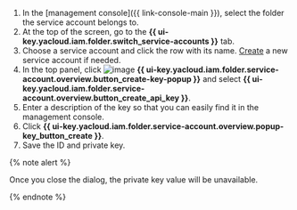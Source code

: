1. In the [management console]({{ link-console-main }}), select the folder the service account belongs to.
1. At the top of the screen, go to the **{{ ui-key.yacloud.iam.folder.switch_service-accounts }}** tab.
1. Choose a service account and click the row with its name. [Create](../../iam/operations/sa/create.md) a new service account if needed.
1. In the top panel, click ![image](../../_assets/plus-sign.svg) **{{ ui-key.yacloud.iam.folder.service-account.overview.button_create-key-popup }}** and select **{{ ui-key.yacloud.iam.folder.service-account.overview.button_create_api_key }}**.
1. Enter a description of the key so that you can easily find it in the management console.
1. Click **{{ ui-key.yacloud.iam.folder.service-account.overview.popup-key_button_create }}**.
1. Save the ID and private key.

{% note alert %}

Once you close the dialog, the private key value will be unavailable.

{% endnote %}